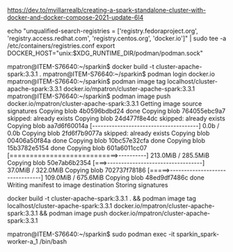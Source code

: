https://dev.to/mvillarrealb/creating-a-spark-standalone-cluster-with-docker-and-docker-compose-2021-update-6l4

echo "unqualified-search-registries = ['registry.fedoraproject.org', 'registry.access.redhat.com', 'registry.centos.org', 'docker.io']" | sudo tee -a /etc/containers/registries.conf
export DOCKER_HOST="unix:$XDG_RUNTIME_DIR/podman/podman.sock"

mpatron@ITEM-S76640:~/sparkin$ docker build -t cluster-apache-spark:3.3.1 .
mpatron@ITEM-S76640:~/sparkin$ podman login docker.io
mpatron@ITEM-S76640:~/sparkin$ podman image tag localhost/cluster-apache-spark:3.3.1 docker.io/mpatron/cluster-apache-spark:3.3.1
mpatron@ITEM-S76640:~/sparkin$ podman image push docker.io/mpatron/cluster-apache-spark:3.3.1
Getting image source signatures
Copying blob 4b0596bdbd24 done
Copying blob 764055ebc9a7 skipped: already exists
Copying blob 24d477f8e4dc skipped: already exists
Copying blob aa7d6f60014a [--------------------------------------] 0.0b / 0.0b
Copying blob 2fd6f7b9077a skipped: already exists
Copying blob 00406a50f84a done
Copying blob 10bc57e32cfa done
Copying blob 15b3782e5154 done
Copying blob 601a6011cc07 [===========================>----------] 213.0MiB / 285.5MiB
Copying blob 50e7ab6b2354 [===>----------------------------------] 37.0MiB / 322.0MiB
Copying blob 702737f78186 [=====>--------------------------------] 109.0MiB / 675.6MiB
Copying blob 48ed9df7486c done
Writing manifest to image destination
Storing signatures

docker build -t cluster-apache-spark:3.3.1 . && podman image tag localhost/cluster-apache-spark:3.3.1 docker.io/mpatron/cluster-apache-spark:3.3.1 && podman image push docker.io/mpatron/cluster-apache-spark:3.3.1


mpatron@ITEM-S76640:~/sparkin$ sudo podman exec -it sparkin_spark-worker-a_1 /bin/bash
